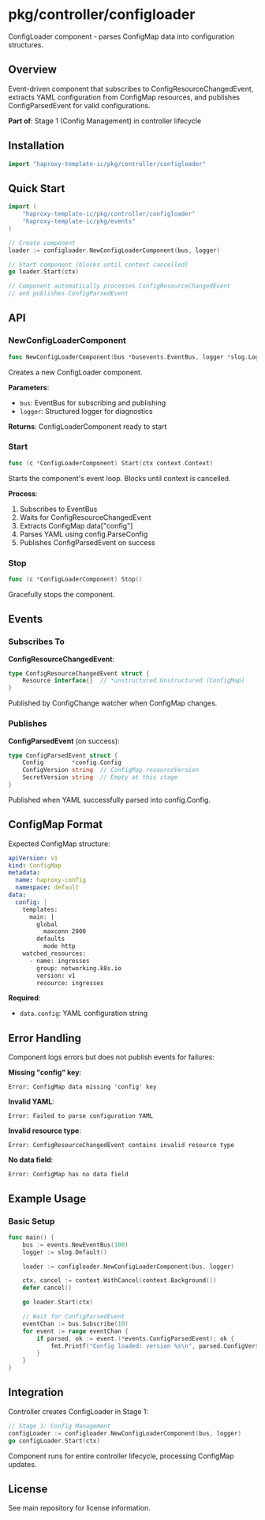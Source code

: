 # pkg/controller/configloader

ConfigLoader component - parses ConfigMap data into configuration structures.

## Overview

Event-driven component that subscribes to ConfigResourceChangedEvent, extracts YAML configuration from ConfigMap resources, and publishes ConfigParsedEvent for valid configurations.

**Part of**: Stage 1 (Config Management) in controller lifecycle

## Installation

```go
import "haproxy-template-ic/pkg/controller/configloader"
```

## Quick Start

```go
import (
    "haproxy-template-ic/pkg/controller/configloader"
    "haproxy-template-ic/pkg/events"
)

// Create component
loader := configloader.NewConfigLoaderComponent(bus, logger)

// Start component (blocks until context cancelled)
go loader.Start(ctx)

// Component automatically processes ConfigResourceChangedEvent
// and publishes ConfigParsedEvent
```

## API

### NewConfigLoaderComponent

```go
func NewConfigLoaderComponent(bus *busevents.EventBus, logger *slog.Logger) *ConfigLoaderComponent
```

Creates a new ConfigLoader component.

**Parameters**:
- `bus`: EventBus for subscribing and publishing
- `logger`: Structured logger for diagnostics

**Returns**: ConfigLoaderComponent ready to start

### Start

```go
func (c *ConfigLoaderComponent) Start(ctx context.Context)
```

Starts the component's event loop. Blocks until context is cancelled.

**Process**:
1. Subscribes to EventBus
2. Waits for ConfigResourceChangedEvent
3. Extracts ConfigMap data["config"]
4. Parses YAML using config.ParseConfig
5. Publishes ConfigParsedEvent on success

### Stop

```go
func (c *ConfigLoaderComponent) Stop()
```

Gracefully stops the component.

## Events

### Subscribes To

**ConfigResourceChangedEvent**:
```go
type ConfigResourceChangedEvent struct {
    Resource interface{}  // *unstructured.Unstructured (ConfigMap)
}
```

Published by ConfigChange watcher when ConfigMap changes.

### Publishes

**ConfigParsedEvent** (on success):
```go
type ConfigParsedEvent struct {
    Config        *config.Config
    ConfigVersion string  // ConfigMap resourceVersion
    SecretVersion string  // Empty at this stage
}
```

Published when YAML successfully parsed into config.Config.

## ConfigMap Format

Expected ConfigMap structure:

```yaml
apiVersion: v1
kind: ConfigMap
metadata:
  name: haproxy-config
  namespace: default
data:
  config: |
    templates:
      main: |
        global
          maxconn 2000
        defaults
          mode http
    watched_resources:
      - name: ingresses
        group: networking.k8s.io
        version: v1
        resource: ingresses
```

**Required**:
- `data.config`: YAML configuration string

## Error Handling

Component logs errors but does not publish events for failures:

**Missing "config" key**:
```
Error: ConfigMap data missing 'config' key
```

**Invalid YAML**:
```
Error: Failed to parse configuration YAML
```

**Invalid resource type**:
```
Error: ConfigResourceChangedEvent contains invalid resource type
```

**No data field**:
```
Error: ConfigMap has no data field
```

## Example Usage

### Basic Setup

```go
func main() {
    bus := events.NewEventBus(100)
    logger := slog.Default()

    loader := configloader.NewConfigLoaderComponent(bus, logger)

    ctx, cancel := context.WithCancel(context.Background())
    defer cancel()

    go loader.Start(ctx)

    // Wait for ConfigParsedEvent
    eventChan := bus.Subscribe(10)
    for event := range eventChan {
        if parsed, ok := event.(*events.ConfigParsedEvent); ok {
            fmt.Printf("Config loaded: version %s\n", parsed.ConfigVersion)
        }
    }
}
```

## Integration

Controller creates ConfigLoader in Stage 1:

```go
// Stage 1: Config Management
configLoader := configloader.NewConfigLoaderComponent(bus, logger)
go configLoader.Start(ctx)
```

Component runs for entire controller lifecycle, processing ConfigMap updates.

## License

See main repository for license information.
